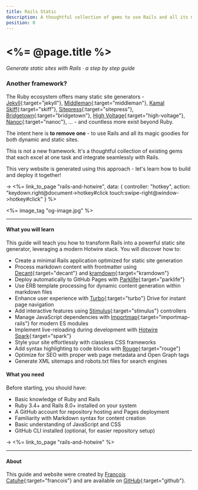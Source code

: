 ```yaml
---
title: Rails Static
description: A thoughtful collection of gems to use Rails and all its magic goodies for static site generation.
position: 0
---
```


# <%= @page.title %>

_Generate static sites with Rails · a step by step guide_

### Another framework?

The Ruby ecosystem offers many static site generators - [Jekyll](https://jekyllrb.com){:target="jekyll"}, [Middleman](https://middlemanapp.com){:target="middleman"}, [Kamal Skiff](https://github.com/basecamp/kamal-skiff){:target="skiff"}, [Sitepress](https://sitepress.cc){:target="sitepress"}, [Bridgetown](https://www.bridgetownrb.com/){:target="bridgetown"}, [High Voltage](https://thoughtbot.github.io/high_voltage){:target="high-voltage"}, [Nanoc](https://nanoc.app){:target="nanoc"}, ... - and countless more exist beyond Ruby.

The intent here is **to remove one** - to use Rails and all its magic goodies for both dynamic and static sites.

This is not a new framework. It's a thoughtful collection of existing gems that each excel at one task and integrate seamlessly with Rails.

This very website is generated using this approach - let's learn how to build and deploy it together!

→ <%= link_to_page "rails-and-hotwire", data: { controller: "hotkey", action: "keydown.right@document->hotkey#click touch:swipe-right@window->hotkey#click" } %>

<%= image_tag "og-image.jpg" %>

---

#### What you will learn

This guide will teach you how to transform Rails into a powerful static site generator, leveraging a modern Hotwire stack. You will discover how to:

- Create a minimal Rails application optimized for static site generation
- Process markdown content with frontmatter using [Decant](https://www.benpickles.com/articles/95-introducing-decant){:target="decant"} and [kramdown](https://kramdown.gettalong.org){:target="kramdown"}
- Deploy automatically to GitHub Pages with [Parklife](https://parklife.dev){:target="parklife"}
- Use ERB template processing for dynamic content generation within markdown files
- Enhance user experience with [Turbo](https://turbo.hotwired.dev){:target="turbo"} Drive for instant page navigation
- Add interactive features using [Stimulus](https://stimulus.hotwired.dev){:target="stimulus"} controllers
- Manage JavaScript dependencies with [Importmap](https://github.com/rails/importmap-rails){:target="importmap-rails"} for modern ES modules
- Implement live-reloading during development with [Hotwire Spark](https://github.com/hotwired/spark){:target="spark"}
- Style your site effortlessly with classless CSS frameworks
- Add syntax highlighting to code blocks with [Rouge](https://github.com/rouge-ruby/rouge){:target="rouge"}
- Optimize for SEO with proper web page metadata and Open Graph tags
- Generate XML sitemaps and robots.txt files for search engines

#### What you need

Before starting, you should have:

- Basic knowledge of Ruby and Rails
- Ruby 3.4+ and Rails 8.0+ installed on your system
- A GitHub account for repository hosting and Pages deployment
- Familiarity with Markdown syntax for content creation
- Basic understanding of JavaScript and CSS
- GitHub CLI installed (optional, for easier repository setup)

→ <%= link_to_page "rails-and-hotwire" %>

---

#### About

This guide and website were created by [François Catuhe](https://github.com/fcatuhe){:target="francois"} and are available on [GitHub](https://github.com/fcatuhe/rails-static){:target="github"}.

